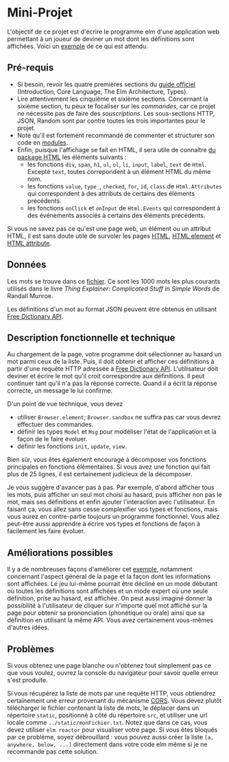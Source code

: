 # Mini-Projet

L'objectif de ce projet est d'écrire le programme elm d'une application web permettant à un joueur de deviner un mot dont les définitions sont affichées. Voici un [exemple](https://perso.liris.cnrs.fr/tristan.roussillon/GuessIt/) de ce qui est attendu. 

## Pré-requis

- Si besoin, revoir les quatre premières sections du [guide officiel](https://guide.elm-lang.org/) (Introduction, Core Language, The Elm Architecture, Types).
- Lire attentivement les cinquième et sixième sections. Concernant la sixième section, tu peux te focaliser sur les *commandes*, car ce projet ne nécessite pas de faire des *souscriptions*. Les sous-sections HTTP, JSON, Random sont par contre toutes les trois importantes pour le projet. 
- Note qu'il est fortement recommandé de commenter et structurer son code en [modules](https://guide.elm-lang.org/webapps/modules.html).
- Enfin, puisque l'affichage se fait en HTML, il sera utile de connaître 
[du package HTML](https://package.elm-lang.org/packages/elm/html/latest/)
les éléments suivants :
  - les fonctions `div`, `span`, `h1`, `ul`, `ol`, `li`, `input`, `label`, `text` de `Html`.
  Excepté `text`, toutes correpondent à un élément HTML du même nom. 
  - les fonctions `value`, `type_`, `checked`, `for`, `id`, `class` de `Html.Attributes`
  qui correspondent à des attributs de certains des éléments précédents.
  - les fonctions `onClick` et `onInput` de `Html.Events`
  qui correspondent à des événements associés à certains des éléments précédents.  

Si vous ne savez pas ce qu'est une page web, un élément ou un attribut HTML, il est sans doute utile de survoler les pages [HTML](https://en.wikipedia.org/wiki/HTML), [HTML element](https://en.wikipedia.org/wiki/HTML_element) et [HTML attribute](https://en.wikipedia.org/wiki/HTML_attribute). 

## Données

Les mots se trouve dans ce [fichier](https://perso.liris.cnrs.fr/tristan.roussillon/GuessIt/thousand_words_things_explainer.txt). Ce sont les 1000 mots les plus courants utilisés dans le livre *Thing Explainer: Complicated Stuff in Simple Words* de Randall Munroe. 

Les définitions d'un mot au format JSON peuvent être obtenus en utilisant [Free Dictionary API](https://dictionaryapi.dev/).  

## Description fonctionnelle et technique

Au chargement de la page, votre programme doit sélectionner au hasard un mot parmi ceux de la liste. Puis, il doit obtenir et afficher ces définitions à partir d'une requête HTTP adressée à [Free Dictionary API](https://dictionaryapi.dev/). L'utilisateur doit deviner et écrire le mot qu'il croit correspondre aux définitions. Il peut continuer tant qu'il n'a pas la réponse correcte. Quand il a écrit la réponse correcte, un message le lui confirme.

D'un point de vue technique, vous devez
- utiliser `Browser.element`; `Browser.sandbox` ne suffira pas car vous devrez effectuer des commandes.
- définir les types `Model` et `Msg` pour modéliser l'état de l'application et la façon de le faire évoluer.
- définir les fonctions `init`, `update`, `view`.

Bien sûr, vous êtes également encouragé à décomposer vos fonctions principales en fonctions élémentaires. Si vous avez une fonction qui fait plus de 25 lignes, il est certainement judicieux de la décomposer.

Je vous suggère d'avancer pas à pas. Par exemple, d'abord afficher tous les mots, puis afficher un seul mot choisi au hasard, puis afficher non pas le mot, mais ses définitions et enfin ajouter l'interaction avec l'utilisateur. En faisant ça, vous allez sans cesse complexifier vos types et fonctions, mais vous aurez en contre-partie toujours un programme fonctionnel. Vous allez peut-être aussi apprendre à écrire vos types et fonctions de façon à facilement les faire évoluer. 

## Améliorations possibles

Il y a de nombreuses façons d'améliorer cet [exemple](https://perso.liris.cnrs.fr/tristan.roussillon/GuessIt/), notamment concernant l'aspect général de la page et la façon dont les informations sont affichées. Le jeu lui-même pourrait être décliné en un mode débutant où toutes les définitions sont affichées et un mode expert où une seule définition, prise au hasard, est affichée. On peut aussi imaginé donner la possibilité à l'utilisateur de cliquer sur n'importe quel mot affiché sur la page pour obtenir sa prononciation (phonétique ou orale) ainsi que sa définition en utilisant la même API. Vous avez certainement vous-mêmes d'autres idées.   
 
## Problèmes

Si vous obtenez une page blanche ou n'obtenez tout simplement pas ce que vous voulez, ouvrez la console du navigateur pour savoir quelle erreur s'est produite. 

Si vous récupérez la liste de mots par une requête HTTP, vous obtiendrez certainement une erreur provenant du mécanisme [CORS](https://en.wikipedia.org/wiki/Cross-origin_resource_sharing). Vous devez plutôt télécharger le fichier contenant la liste de mots, le déplacer dans un répertoire `static`, positionné à côté du répertoire `src`, et utiliser une url locale comme `../static/monFichier.txt`. Notez que dans ce cas, vous devez utiliser `elm reactor` pour visualiser votre page. Si vous êtes bloqués par ce problème, soyez débrouillard : vous pouvez aussi créer la liste `[a, anywhere, below, ...]` directement dans votre code elm même si je ne recommande pas cette solution. 

